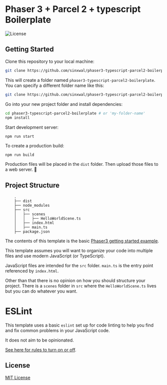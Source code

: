 # Phaser 3 + Parcel 2 + typescript Boilerplate

![License](https://img.shields.io/badge/license-MIT-green)

## Getting Started

Clone this repository to your local machine:

```bash
git clone https://github.com/sinxwal/phaser3-typescript-parcel2-boilerplate.git
```

This will create a folder named `phaser3-typescript-parcel2-boilerplate`. You can specify a different folder name like this:

```bash
git clone https://github.com/sinxwal/phaser3-typescript-parcel2-boilerplate.git my-folder-name
```

Go into your new project folder and install dependencies:

```bash
cd phaser3-typescript-parcel2-boilerplate # or 'my-folder-name'
npm install
```

Start development server:

```
npm run start
```

To create a production build:

```
npm run build
```

Production files will be placed in the `dist` folder. Then upload those files to a web server. 🎉

## Project Structure

```
    .
    ├── dist
    ├── node_modules
    ├── src
    │   ├── scenes
    │   │   ├── HelloWorldScene.ts
    │   ├── index.html
    │   ├── main.ts
    ├── package.json
```

The contents of this template is the basic [Phaser3 getting started example](http://phaser.io/tutorials/getting-started-phaser3/part5).

This template assumes you will want to organize your code into multiple files and use modern JavaScript (or TypeScript).

JavaScript files are intended for the `src` folder. `main.ts` is the entry point referenced by `index.html`.

Other than that there is no opinion on how you should structure your project. There is a `scenes` folder in `src` where the `HelloWorldScene.ts` lives but you can do whatever you want.

# ESLint

This template uses a basic `eslint` set up for code linting to help you find and fix common problems in your JavaScript code.

It does not aim to be opinionated.

[See here for rules to turn on or off](https://eslint.org/docs/rules/).

## License

[MIT License](https://github.com/ourcade/phaser3-parcel-template/blob/master/LICENSE)